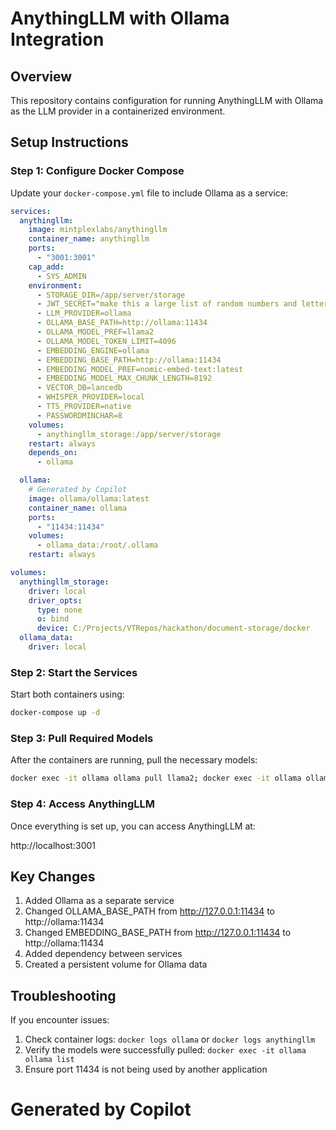 # AnythingLLM with Ollama Integration

## Overview
This repository contains configuration for running AnythingLLM with Ollama as the LLM provider in a containerized environment.

## Setup Instructions

### Step 1: Configure Docker Compose
Update your `docker-compose.yml` file to include Ollama as a service:

```yml
services:
  anythingllm:
    image: mintplexlabs/anythingllm
    container_name: anythingllm
    ports:
      - "3001:3001"
    cap_add:
      - SYS_ADMIN
    environment:
      - STORAGE_DIR=/app/server/storage
      - JWT_SECRET="make this a large list of random numbers and letters 20+"
      - LLM_PROVIDER=ollama
      - OLLAMA_BASE_PATH=http://ollama:11434
      - OLLAMA_MODEL_PREF=llama2
      - OLLAMA_MODEL_TOKEN_LIMIT=4096
      - EMBEDDING_ENGINE=ollama
      - EMBEDDING_BASE_PATH=http://ollama:11434
      - EMBEDDING_MODEL_PREF=nomic-embed-text:latest
      - EMBEDDING_MODEL_MAX_CHUNK_LENGTH=8192
      - VECTOR_DB=lancedb
      - WHISPER_PROVIDER=local
      - TTS_PROVIDER=native
      - PASSWORDMINCHAR=8
    volumes:
      - anythingllm_storage:/app/server/storage
    restart: always
    depends_on:
      - ollama

  ollama:
    # Generated by Copilot
    image: ollama/ollama:latest
    container_name: ollama
    ports:
      - "11434:11434"
    volumes:
      - ollama_data:/root/.ollama
    restart: always

volumes:
  anythingllm_storage:
    driver: local
    driver_opts:
      type: none
      o: bind
      device: C:/Projects/VTRepos/hackathon/document-storage/docker
  ollama_data:
    driver: local
```

### Step 2: Start the Services
Start both containers using:

```bash
docker-compose up -d
```

### Step 3: Pull Required Models
After the containers are running, pull the necessary models:

```bash
docker exec -it ollama ollama pull llama2; docker exec -it ollama ollama pull nomic-embed-text:latest
```

### Step 4: Access AnythingLLM
Once everything is set up, you can access AnythingLLM at:

http://localhost:3001

## Key Changes

1. Added Ollama as a separate service
2. Changed OLLAMA_BASE_PATH from http://127.0.0.1:11434 to http://ollama:11434
3. Changed EMBEDDING_BASE_PATH from http://127.0.0.1:11434 to http://ollama:11434
4. Added dependency between services
5. Created a persistent volume for Ollama data

## Troubleshooting

If you encounter issues:

1. Check container logs: `docker logs ollama` or `docker logs anythingllm`
2. Verify the models were successfully pulled: `docker exec -it ollama ollama list`
3. Ensure port 11434 is not being used by another application

# Generated by Copilot
```